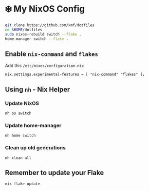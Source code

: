 # ❄️ My NixOS Config

```bash
git clone https://github.com/kmf/dotfiles
cd $HOME/dotfiles
sudo nixos-rebuild switch --flake .
home-manager switch --flake .
```



## Enable `nix-command` and `flakes`

Add this `/etc/nixos/configuration.nix`

```
nix.settings.experimental-features = [ "nix-command" "flakes" ];
```

## Using `nh` - Nix Helper

### Update NixOS
```
nh os switch
```

### Update home-manager
```
nh home switch
```

### Clean up old generations
```
nh clean all
```

## Remember to update your Flake

```
nix flake update
```